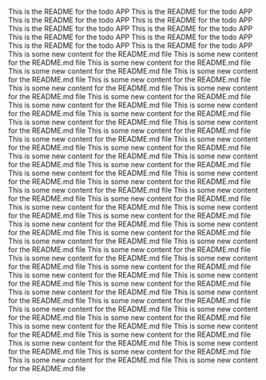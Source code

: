 This is the README for the todo APP
This is the README for the todo APP
This is the README for the todo APP
This is the README for the todo APP
This is the README for the todo APP
This is the README for the todo APP
This is the README for the todo APP
This is the README for the todo APP
This is the README for the todo APP
This is the README for the todo APP
This is some new content for the README.md file
This is some new content for the README.md file
This is some new content for the README.md file
This is some new content for the README.md file
This is some new content for the README.md file
This is some new content for the README.md file
This is some new content for the README.md file
This is some new content for the README.md file
This is some new content for the README.md file
This is some new content for the README.md file
This is some new content for the README.md file
This is some new content for the README.md file
This is some new content for the README.md file
This is some new content for the README.md file
This is some new content for the README.md file
This is some new content for the README.md file
This is some new content for the README.md file
This is some new content for the README.md file
This is some new content for the README.md file
This is some new content for the README.md file
This is some new content for the README.md file
This is some new content for the README.md file
This is some new content for the README.md file
This is some new content for the README.md file
This is some new content for the README.md file
This is some new content for the README.md file
This is some new content for the README.md file
This is some new content for the README.md file
This is some new content for the README.md file
This is some new content for the README.md file
This is some new content for the README.md file
This is some new content for the README.md file
This is some new content for the README.md file
This is some new content for the README.md file
This is some new content for the README.md file
This is some new content for the README.md file
This is some new content for the README.md file
This is some new content for the README.md file
This is some new content for the README.md file
This is some new content for the README.md file
This is some new content for the README.md file
This is some new content for the README.md file
This is some new content for the README.md file
This is some new content for the README.md file
This is some new content for the README.md file
This is some new content for the README.md file
This is some new content for the README.md file
This is some new content for the README.md file
This is some new content for the README.md file
This is some new content for the README.md file
This is some new content for the README.md file
This is some new content for the README.md file
This is some new content for the README.md file
This is some new content for the README.md file
This is some new content for the README.md file
This is some new content for the README.md file
